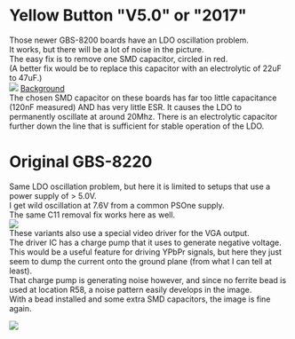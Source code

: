 # Yellow Button "V5.0" or "2017"
Those newer GBS-8200 boards have an LDO oscillation problem.   
It works, but there will be a lot of noise in the picture.   
The easy fix is to remove one SMD capacitor, circled in red.   
(A better fix would be to replace this capacitor with an electrolytic of 22uF to 47uF.)   
![](https://i.imgur.com/XWDD0Ss.jpg ) 
[Background](http://www.ti.com/product/LM1117/datasheet/application_and_implementation#snos4127440)   
The chosen SMD capacitor on these boards has far too little capacitance (120nF measured) AND has very little ESR. It causes the LDO to permanently oscillate at around 20Mhz. There is an electrolytic capacitor further down the line that is sufficient for stable operation of the LDO.

# Original GBS-8220
Same LDO oscillation problem, but here it is limited to setups that use a power supply of > 5.0V.   
I get wild oscillation at 7.6V from a common PSOne supply.   
The same C11 removal fix works here as well.   
![](https://ianstedman.files.wordpress.com/2014/12/gbs-8220-v3-medium.jpg)   
These variants also use a special video driver for the VGA output.   
The driver IC has a charge pump that it uses to generate negative voltage.   
This would be a useful feature for driving YPbPr signals, but here they just seem to dump the current onto the ground plane (from what I can tell at least).   
That charge pump is generating noise however, and since no ferrite bead is used at location R58, a noise pattern easily develops in the image.   
With a bead installed and some extra SMD capacitors, the image is fine again.   

![](https://i.imgur.com/UiSPbwW.jpg)